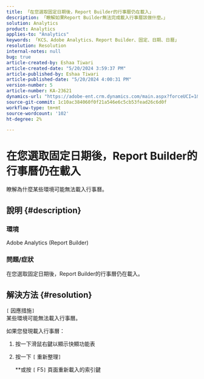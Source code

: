 ```yaml
---
title: 「在您選取固定日期後，Report Builder的行事曆仍在載入」
description: 「瞭解如果Report Builder無法完成載入行事曆該做什麼。」
solution: Analytics
product: Analytics
applies-to: "Analytics"
keywords: 「KCS、Adobe Analytics、Report Builder、固定、日期、日曆」
resolution: Resolution
internal-notes: null
bug: true
article-created-by: Eshaa Tiwari
article-created-date: "5/20/2024 3:59:37 PM"
article-published-by: Eshaa Tiwari
article-published-date: "5/20/2024 4:00:31 PM"
version-number: 5
article-number: KA-23621
dynamics-url: "https://adobe-ent.crm.dynamics.com/main.aspx?forceUCI=1&pagetype=entityrecord&etn=knowledgearticle&id=56ce42f1-c116-ef11-9f8a-6045bd02b206"
source-git-commit: 1c10ac384060f0f21a546e6c5cb53fead26c6d0f
workflow-type: tm+mt
source-wordcount: '102'
ht-degree: 2%

---
```


# 在您選取固定日期後，Report Builder的行事曆仍在載入


瞭解為什麼某些環境可能無法載入行事曆。

## 說明 {#description}


### 環境

Adobe Analytics (Report Builder)

### 問題/症狀

在您選取固定日期後，Report Builder的行事曆仍在載入。


## 解決方法 {#resolution}

`[` 因應措施`]` <br>
某些環境可能無法載入行事曆。

如果您發現載入行事曆：

1. 按一下滑鼠右鍵以顯示快顯功能表
2. 按一下 `[` 重新整理`]`

   \*\*或按 `[` F5`]`  頁面重新載入的索引鍵



